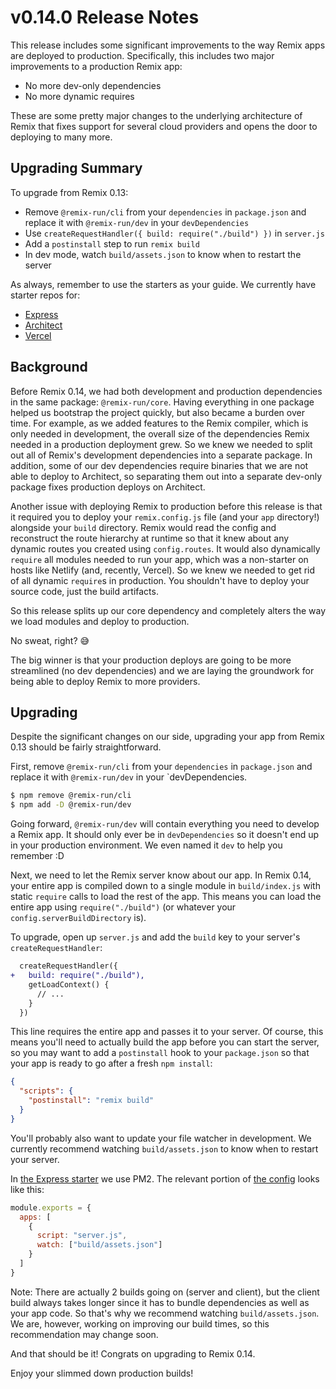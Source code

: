 # v0.14.0 Release Notes

This release includes some significant improvements to the way Remix apps are deployed to production. Specifically, this includes two major improvements to a production Remix app:

- No more dev-only dependencies
- No more dynamic requires

These are some pretty major changes to the underlying architecture of Remix that fixes support for several cloud providers and opens the door to deploying to many more.

## Upgrading Summary

To upgrade from Remix 0.13:

- Remove `@remix-run/cli` from your `dependencies` in `package.json` and replace it with `@remix-run/dev` in your `devDependencies`
- Use `createRequestHandler({ build: require("./build") })` in `server.js`
- Add a `postinstall` step to run `remix build`
- In dev mode, watch `build/assets.json` to know when to restart the server

As always, remember to use the starters as your guide. We currently have starter repos for:

- [Express](https://github.com/remix-run/starter-express)
- [Architect](https://github.com/remix-run/starter-architect)
- [Vercel](https://github.com/remix-run/starter-vercel)

## Background

Before Remix 0.14, we had both development and production dependencies in the same package: `@remix-run/core`. Having everything in one package helped us bootstrap the project quickly, but also became a burden over time. For example, as we added features to the Remix compiler, which is only needed in development, the overall size of the dependencies Remix needed in a production deployment grew. So we knew we needed to split out all of Remix's development dependencies into a separate package. In addition, some of our dev dependencies require binaries that we are not able to deploy to Architect, so separating them out into a separate dev-only package fixes production deploys on Architect.

Another issue with deploying Remix to production before this release is that it required you to deploy your `remix.config.js` file (and your `app` directory!) alongside your `build` directory. Remix would read the config and reconstruct the route hierarchy at runtime so that it knew about any dynamic routes you created using `config.routes`. It would also dynamically `require` all modules needed to run your app, which was a non-starter on hosts like Netlify (and, recently, Vercel). So we knew we needed to get rid of all dynamic `require`s in production. You shouldn't have to deploy your source code, just the build artifacts.

So this release splits up our core dependency and completely alters the way we load modules and deploy to production.

No sweat, right? 😅

The big winner is that your production deploys are going to be more streamlined (no dev dependencies) and we are laying the groundwork for being able to deploy Remix to more providers.

## Upgrading

Despite the significant changes on our side, upgrading your app from Remix 0.13 should be fairly straightforward.

First, remove `@remix-run/cli` from your `dependencies` in `package.json` and replace it with `@remix-run/dev` in your `devDependencies.

```sh
$ npm remove @remix-run/cli
$ npm add -D @remix-run/dev
```

Going forward, `@remix-run/dev` will contain everything you need to develop a Remix app. It should only ever be in `devDependencies` so it doesn't end up in your production environment. We even named it `dev` to help you remember :D

Next, we need to let the Remix server know about our app. In Remix 0.14, your entire app is compiled down to a single module in `build/index.js` with static `require` calls to load the rest of the app. This means you can load the entire app using `require("./build")` (or whatever your `config.serverBuildDirectory` is).

To upgrade, open up `server.js` and add the `build` key to your server's `createRequestHandler`:

```diff
  createRequestHandler({
+   build: require("./build"),
    getLoadContext() {
      // ...
    }
  })
```

This line requires the entire app and passes it to your server. Of course, this means you'll need to actually build the app before you can start the server, so you may want to add a `postinstall` hook to your `package.json` so that your app is ready to go after a fresh `npm install`:

```json
{
  "scripts": {
    "postinstall": "remix build"
  }
}
```

You'll probably also want to update your file watcher in development. We currently recommend watching `build/assets.json` to know when to restart your server.

In [the Express starter](https://github.com/remix-run/starter-express) we use PM2. The relevant portion of [the config](https://github.com/remix-run/starter-express/blob/master/pm2.config.js) looks like this:

```js
module.exports = {
  apps: [
    {
      script: "server.js",
      watch: ["build/assets.json"]
    }
  ]
}
```

Note: There are actually 2 builds going on (server and client), but the client build always takes longer since it has to bundle dependencies as well as your app code. So that's why we recommend watching `build/assets.json`. We are, however, working on improving our build times, so this recommendation may change soon.

And that should be it! Congrats on upgrading to Remix 0.14.

Enjoy your slimmed down production builds!
